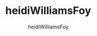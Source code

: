 ---
title: "heidiWilliamsFoy"
author: "heidiWilliamsFoy"
description: "I am a web developer and general creative person based in Brooklyn, NY"
sectionPagesMenu: "main"
---